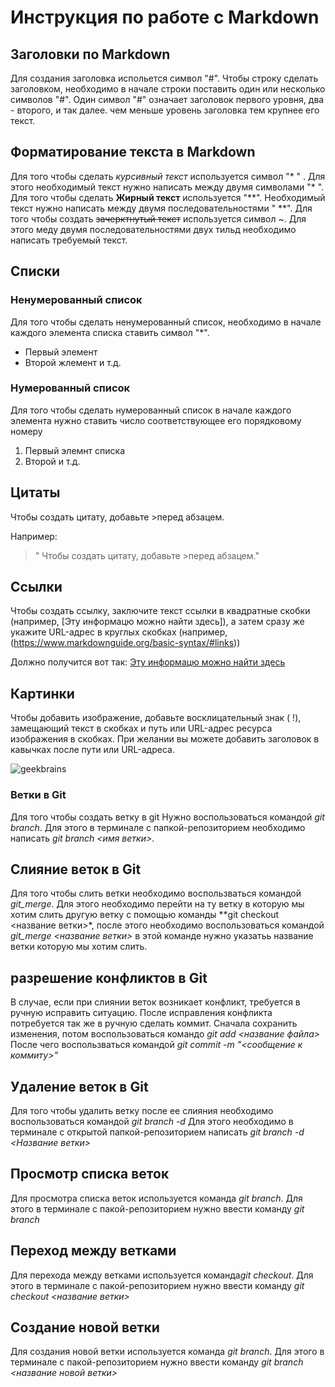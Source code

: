 # Инструкция по работе с Markdown

## Заголовки по Markdown 
Для создания заголовка испольется символ "#". Чтобы строку сделать заголовком, необходимо в начале строки поставить один или несколько символов "#". Один символ "#" означает заголовок первого уровня, два - второго, и так далее. чем меньше уровень заголовка тем крупнее его текст.

## Форматирование текста в Markdown
Для того чтобы сделать *курсивный текст* используется символ "* " . Для этого необходимый текст нужно написать между двумя символами "* ". Для того чтобы сделать **Жирный текст** используется "**". Необходимый текст нужно написать между двумя последовательностями " **". Для того чтобы создать ~~зачерктнутый текст~~ используется символ ~. Для этого меду двумя последовательностями двух тильд необходимо написать требуемый текст.
## Списки
### Ненумерованный список
Для того чтобы сделать ненумерованный список, необходимо в начале каждого элемента списка ставить символ "*".
* Первый элемент
* Второй жлемент и т.д.
### Нумерованный список
Для того чтобы сделать нумерованный список в начале каждого элемента нужно ставить число соответствующее его порядковому номеру
1. Первый элемнт списка
2. Второй и т.д.
## Цитаты
Чтобы создать цитату, добавьте >перед абзацем.

Например:

> " Чтобы создать цитату, добавьте >перед абзацем."

## Ссылки 
Чтобы создать ссылку, заключите текст ссылки в квадратные скобки (например, [Эту информацю можно найти здесь]), а затем сразу же укажите URL-адрес в круглых скобках (например, (https://www.markdownguide.org/basic-syntax/#links))

Должно получится вот так: [Эту информацю можно найти здесь](https://www.markdownguide.org/basic-syntax/#links)

## Картинки
Чтобы добавить изображение, добавьте восклицательный знак ( !), замещающий текст в скобках и путь или URL-адрес ресурса изображения в скобках. При желании вы можете добавить заголовок в кавычках после пути или URL-адреса.

![geekbrains](https://yandex.ru/images/search?text=geekbrains&from=tabbar&pos=1&img_url=http%3A%2F%2Fbegeton.com%2Ffiles%2Fusers-companies%2F120%2F4%2F5%2Fr62PQbTN1BxEEmQmDpkwP4qeYFDVKv5o.jpeg&rpt=simage&lr=4)


### Ветки в Git
Для того чтобы создать ветку в git Нужно воспользоваться командой *git branch*.
Для этого в терминале с папкой-репозиторием необходимо написать *git branch <имя ветки>*. 

## Слияние веток в Git
Для того чтобы слить ветки необходимо воспользваться командой *git_merge*.
Для этого необходимо перейти на ту ветку в которую мы хотим слить другую ветку с помощью команды **git checkout <название ветки>*,
после этого необходимо воспользоваться командой *git_merge <название ветки>* в этой команде нужно указатьь название ветки которую мы хотим слить.

## разрешение конфликтов в Git
В случае, если при слиянии веток возникает конфликт, требуется в ручную исправить ситуацию.
После исправления конфликта потребуется так же в ручную сделать коммит.
Сначала сохранить изменения, потом воспользоваться командо *git add <название файла>*
После чего воспользваться командой *git commit -m "<сообщение к коммиту>"*

## Удаление веток в Git
Для того чтобы удалить ветку после ее слияния необходимо воспользоваться командой *git branch -d*
Для этого необходимо в терминале с открытой папкой-репозиторием написать *git branch -d <Название ветки>*

## Просмотр списка веток
Для просмотра списка веток используется команда *git branch*. Для этого в терминале с пакой-репозиторием нужно ввести команду *git branch*

## Переход между ветками
Для перехода между ветками используется команда*git checkout*. Для этого в терминале с пакой-репозиторием нужно ввести команду *git checkout <название ветки>*

## Создание новой ветки
Для создания новой ветки используется команда *git branch*. Для этого в терминале с пакой-репозиторием нужно ввести команду *git branch <название новой ветки>*

